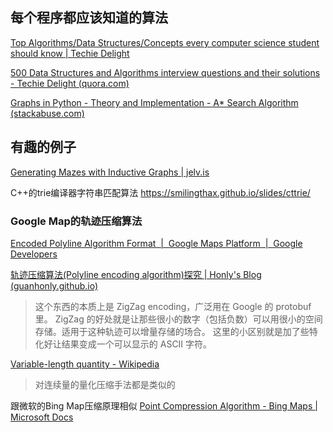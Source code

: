 ## 每个程序都应该知道的算法

[Top Algorithms/Data Structures/Concepts every computer science student should know | Techie Delight](http://www.techiedelight.com/top-algorithms-data-structures-concepts-computer-science/)

[500 Data Structures and Algorithms interview questions and their solutions - Techie Delight (quora.com)](https://techiedelight.quora.com/500-Data-Structures-and-Algorithms-interview-questions-and-their-solutions?share=1)

[Graphs in Python - Theory and Implementation - A* Search Algorithm (stackabuse.com)](https://stackabuse.com/courses/graphs-in-python-theory-and-implementation/lessons/a-star-search-algorithm/)


## 有趣的例子

[Generating Mazes with Inductive Graphs | jelv.is](https://jelv.is/blog/Generating-Mazes-with-Inductive-Graphs/)

C++的trie编译器字符串匹配算法
https://smilingthax.github.io/slides/cttrie/



### Google Map的轨迹压缩算法

[Encoded Polyline Algorithm Format  |  Google Maps Platform  |  Google Developers](https://developers.google.com/maps/documentation/utilities/polylinealgorithm)

[轨迹压缩算法(Polyline encoding algorithm)探究 | Honly's Blog (guanhonly.github.io)](https://guanhonly.github.io/2019/09/05/PolylineEncoding/)

> 这个东西的本质上是 ZigZag encoding，广泛用在 Google 的 protobuf 里。 ZigZag 的好处就是让那些很小的数字（包括负数）可以用很小的空间存储。适用于这种轨迹可以增量存储的场合。 这里的小区别就是加了些特化好让结果变成一个可以显示的 ASCII 字符。

[Variable-length quantity - Wikipedia](https://en.wikipedia.org/wiki/Variable-length_quantity#Zigzag_encoding)

> 对连续量的量化压缩手法都是类似的

跟微软的Bing Map压缩原理相似 [Point Compression Algorithm - Bing Maps | Microsoft Docs](https://docs.microsoft.com/en-us/bingmaps/rest-services/elevations/point-compression-algorithm)




